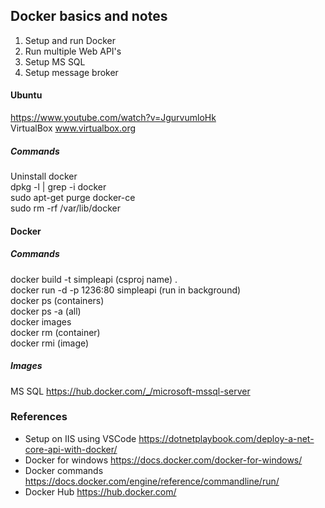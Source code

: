 ## Docker basics and notes

1. Setup and run Docker
2. Run multiple Web API's
3. Setup MS SQL
4. Setup message broker

#### Ubuntu
https://www.youtube.com/watch?v=JgurvumloHk  
VirtualBox www.virtualbox.org  

##### Commands  
Uninstall docker  
dpkg -l | grep -i docker  
sudo apt-get purge docker-ce  
sudo rm -rf /var/lib/docker  

#### Docker 
##### Commands
docker build -t simpleapi (csproj name) .  
docker run -d -p 1236:80 simpleapi (run in background)  
docker ps (containers)  
docker ps -a (all)  
docker images  
docker rm (container)  
docker rmi (image)  

##### Images
MS SQL https://hub.docker.com/_/microsoft-mssql-server

### References
- Setup on IIS using VSCode https://dotnetplaybook.com/deploy-a-net-core-api-with-docker/
- Docker for windows https://docs.docker.com/docker-for-windows/
- Docker commands https://docs.docker.com/engine/reference/commandline/run/
- Docker Hub https://hub.docker.com/ 

